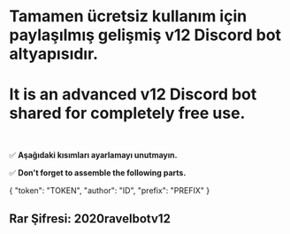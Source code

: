 # Tamamen ücretsiz kullanım için paylaşılmış gelişmiş v12 Discord bot altyapısıdır.
# It is an advanced v12 Discord bot shared for completely free use.
⠀

✅ **Aşağıdaki kısımları ayarlamayı unutmayın.**
⠀

✅ **Don't forget to assemble the following parts.**
⠀

{
  "token": "TOKEN",
  "author": "ID",
  "prefix": "PREFIX"
}
⠀
## Rar Şifresi: 2020ravelbotv12
